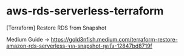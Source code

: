 # aws-rds-serverless-terraform
[Terraform] Restore RDS from Snapshot

Medium Guide -> https://gold3nfish.medium.com/terraform-restore-amazon-rds-serverless-จาก-snapshot-ทุกวัน-12847bd8719f
